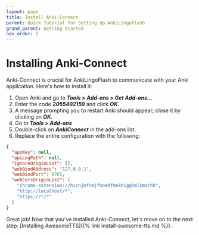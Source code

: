 ```yaml
---
layout: page
title: Install Anki-Connect
parent: Quick Tutorial for Setting Up AnkiLingoFlash
grand_parent: Getting Started
nav_order: 1
---
```


# Installing Anki-Connect

Anki-Connect is crucial for AnkiLingoFlash to communicate with your Anki application. Here's how to install it:

1. Open Anki and go to <i><strong>Tools > Add-ons > Get Add-ons...</strong></i>
2. Enter the code <i><strong>2055492159</strong></i> and click <i><strong>OK</strong></i>.
3. A message prompting you to restart Anki should appear; close it by clicking on <i><strong>OK</strong></i>.
4. Go to <i><strong>Tools > Add-ons</strong></i>
5. Double-click on <i><strong>AnkiConnect</strong></i> in the add-ons list.
6. Replace the entire configuration with the following:

```json
{
  "apiKey": null,
  "apiLogPath": null,
  "ignoreOriginList": [],
  "webBindAddress": "127.0.0.1",
  "webBindPort": 8765,
  "webCorsOriginList": [
    "chrome-extension://hicnjnfcmjfnomdfmekhigghmlkmachb",
    "http://localhost/*",
    "https://*/*"
  ]
}
```

Great job! Now that you've installed Anki-Connect, let's move on to the next step: [Installing AwesomeTTS]({% link install-awesome-tts.md %}).